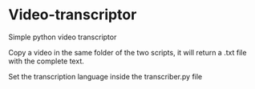 # Video-transcriptor
Simple python video transcriptor

Copy a video in the same folder of the two scripts, it will return a .txt file with the complete text.

Set the transcription language inside the transcriber.py file
